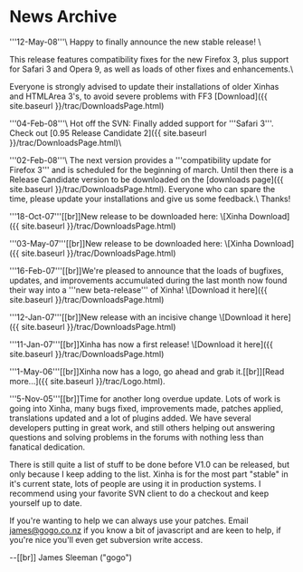 # News Archive

'''12-May-08'''\\
Happy to finally announce the new stable release! \\

This release features compatibility fixes for the new Firefox 3, plus support for Safari 3 and Opera 9, as well as loads of other fixes and enhancements.\\

Everyone is strongly advised to update their installations of older Xinhas and HTMLArea 3's, to avoid severe problems with FF3 
 [Download]({{ site.baseurl }}/trac/DownloadsPage.html)


'''04-Feb-08'''\\
Hot off the SVN: Finally added support for '''Safari 3'''. Check out [0.95 Release Candidate 2]({{ site.baseurl }}/trac/DownloadsPage.html)\\

'''02-Feb-08'''\\
The next version provides a '''compatibility update for Firefox 3''' and is scheduled for the beginning of march. Until then there is 
a Release Candidate version to be downloaded on the [downloads page]({{ site.baseurl }}/trac/DownloadsPage.html). Everyone who can spare the time, 
please update your installations and give us some feedback.\\
Thanks!

'''18-Oct-07'''[[br]]New release to be downloaded here:
\\[Xinha Download]({{ site.baseurl }}/trac/DownloadsPage.html)

'''03-May-07'''[[br]]New release to be downloaded here:
\\[Xinha Download]({{ site.baseurl }}/trac/DownloadsPage.html)

'''16-Feb-07'''[[br]]We're pleased to announce that the loads of bugfixes, updates, and improvements
accumulated during the last month now found their way into a '''new beta-release''' of Xinha!
\\[Download it here]({{ site.baseurl }}/trac/DownloadsPage.html)

'''12-Jan-07'''[[br]]New release with an incisive change \\[Download it here]({{ site.baseurl }}/trac/DownloadsPage.html)

'''11-Jan-07'''[[br]]Xinha has now a first release! \\[Download it here]({{ site.baseurl }}/trac/DownloadsPage.html)

'''1-May-06'''[[br]]Xinha now has a logo, go ahead and grab it.[[br]][Read more...]({{ site.baseurl }}/trac/Logo.html).

'''5-Nov-05'''[[br]]Time for another long overdue update.  Lots of work is going into Xinha, many bugs fixed, improvements made, patches applied, translations updated and a lot of plugins added.  We have several developers putting in great work, and still others helping out answering questions and solving problems in the forums with nothing less than fanatical dedication.  

There is still quite a list of stuff to be done before V1.0 can be released, but only because I keep adding to the list.  Xinha is for the most part "stable" in it's current state, lots of people are using it in production systems.  I recommend using your favorite SVN client to do a checkout and keep yourself up to date.

If you're wanting to help we can always use your patches.  Email james@gogo.co.nz if you know a bit of javascript and are keen to help, if you're nice you'll even get subversion write access.



--[[br]]
James Sleeman ("gogo")
